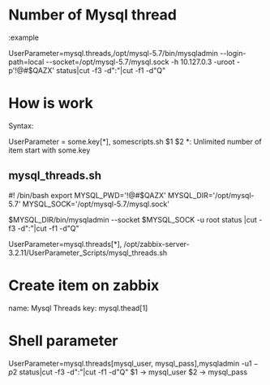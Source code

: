 # Number of Mysql thread
:example

UserParameter=mysql.threads,/opt/mysql-5.7/bin/mysqladmin --login-path=local --socket=/opt/mysql-5.7/mysql.sock -h 10.127.0.3 -uroot -p'!@#$QAZX' status|cut -f3 -d":"|cut -f1 -d"Q"


# How is work
Syntax:

UserParameter = some.key[*], somescripts.sh $1 $2
*: Unlimited number of item start with some.key


mysql_threads.sh
---
#! /bin/bash
export MYSQL_PWD='!@#$QAZX'
MYSQL_DIR='/opt/mysql-5.7'
MYSQL_SOCK='/opt/mysql-5.7/mysql.sock'

$MYSQL_DIR/bin/mysqladmin --socket $MYSQL_SOCK -u root status |cut -f3 -d":"|cut -f1 -d"Q"

UserParameter=mysql.threads[*], /opt/zabbix-server-3.2.11/UserParameter_Scripts/mysql_threads.sh

# Create item on zabbix
name: Mysql Threads
key: mysql.thead[1]

# Shell parameter
UserParameter=mysql.threads[mysql_user, mysql_pass],mysqladmin -u$1 -p$2 status|cut -f3 -d":"|cut -f1 -d"Q"
$1 -> mysql_user
$2 -> mysql_pass